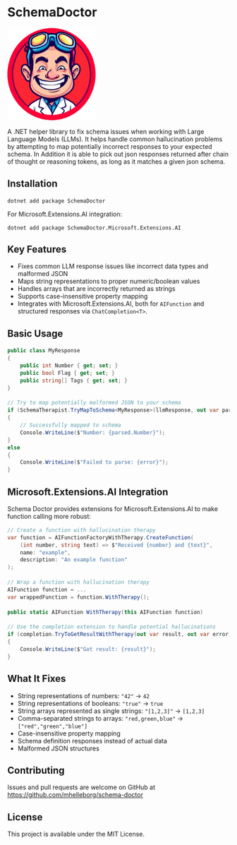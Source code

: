 # SchemaDoctor

<img src="logo.png" alt="SchemaDoctor Logo"  width="200px;">

A .NET helper library to fix schema issues when working with Large Language Models (LLMs). It helps handle common hallucination problems by attempting to map potentially incorrect responses to your expected schema.
In Addition it is able to pick out json responses returned after chain of thought or reasoning tokens, as long as it matches a given json schema.

## Installation

```shell
dotnet add package SchemaDoctor
```

For Microsoft.Extensions.AI integration:
```shell
dotnet add package SchemaDoctor.Microsoft.Extensions.AI
```

## Key Features

- Fixes common LLM response issues like incorrect data types and malformed JSON
- Maps string representations to proper numeric/boolean values
- Handles arrays that are incorrectly returned as strings
- Supports case-insensitive property mapping
- Integrates with Microsoft.Extensions.AI, both for `AIFunction` and structured responses via `ChatCompletion<T>`.

## Basic Usage

```csharp
public class MyResponse
{
    public int Number { get; set; }
    public bool Flag { get; set; }
    public string[] Tags { get; set; }
}

// Try to map potentially malformed JSON to your schema
if (SchemaTherapist.TryMapToSchema<MyResponse>(llmResponse, out var parsed, out var error))
{
    // Successfully mapped to schema
    Console.WriteLine($"Number: {parsed.Number}");
}
else
{
    Console.WriteLine($"Failed to parse: {error}");
}
```

## Microsoft.Extensions.AI Integration

Schema Doctor provides extensions for Microsoft.Extensions.AI to make function calling more robust:

```csharp
// Create a function with hallucination therapy
var function = AIFunctionFactoryWithTherapy.CreateFunction(
    (int number, string text) => $"Received {number} and {text}",
    name: "example",
    description: "An example function"
);

// Wrap a function with hallucination therapy
AIFunction function = ...
var wrappedFunction = function.WithTherapy();

public static AIFunction WithTherapy(this AIFunction function)

// Use the completion extension to handle potential hallucinations
if (completion.TryToGetResultWithTherapy(out var result, out var error))
{
    Console.WriteLine($"Got result: {result}");
}
```

## What It Fixes

- String representations of numbers: `"42"` → `42`
- String representations of booleans: `"true"` → `true`
- String arrays represented as single strings: `"[1,2,3]"` → `[1,2,3]`
- Comma-separated strings to arrays: `"red,green,blue"` → `["red","green","blue"]`
- Case-insensitive property mapping
- Schema definition responses instead of actual data
- Malformed JSON structures

## Contributing

Issues and pull requests are welcome on GitHub at https://github.com/mhelleborg/schema-doctor

## License

This project is available under the MIT License.